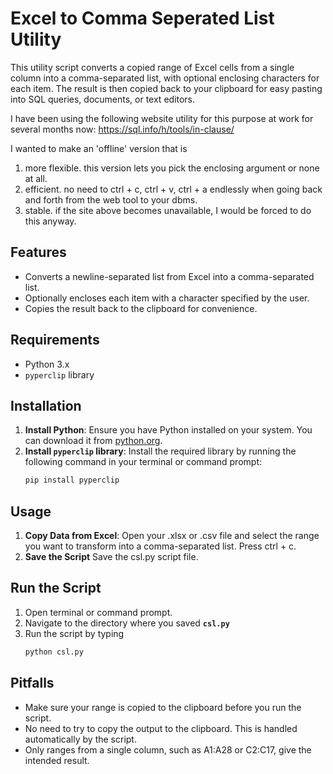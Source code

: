 # Excel to Comma Seperated List Utility

This utility script converts a copied range of Excel cells from a single column into a comma-separated list, with optional enclosing characters for each item. The result is then copied back to your clipboard for easy pasting into SQL queries, documents, or text editors.

I have been using the following website utility for this purpose at work for several months now: https://sql.info/h/tools/in-clause/

I wanted to make an 'offline' version that is
1. more flexible. this version lets you pick the enclosing argument or none at all.
2. efficient. no need to ctrl + c, ctrl + v, ctrl + a endlessly when going back and forth from the web tool to your dbms.
3. stable. if the site above becomes unavailable, I would be forced to do this anyway.
   
## Features

- Converts a newline-separated list from Excel into a comma-separated list.
- Optionally encloses each item with a character specified by the user.
- Copies the result back to the clipboard for convenience.

## Requirements

- Python 3.x
- `pyperclip` library

## Installation

1. **Install Python**: Ensure you have Python installed on your system. You can download it from [python.org](https://www.python.org/downloads/).
2. **Install `pyperclip` library**: Install the required library by running the following command in your terminal or command prompt:
   ```bash
   pip install pyperclip

## Usage

1. **Copy Data from Excel**: Open your .xlsx or .csv file and select the range you want to transform into a comma-separated list. Press ctrl + c.
2. **Save the Script** Save the csl.py script file.

## Run the Script

1. Open terminal or command prompt.
2. Navigate to the directory where you saved **`csl.py`**
3. Run the script by typing 
    ```bash
    python csl.py

## Pitfalls

- Make sure your range is copied to the clipboard before you run the script.
- No need to try to copy the output to the clipboard. This is handled automatically by the script.
- Only ranges from a single column, such as A1:A28 or C2:C17, give the intended result.
